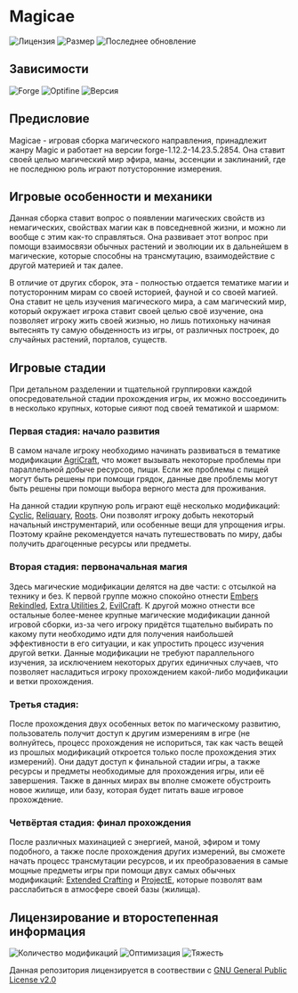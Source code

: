 # Magicae
![Лицензия](https://img.shields.io/github/license/Avandelta/Magicae?label=%D0%9B%D0%B8%D1%86%D0%B5%D0%BD%D0%B7%D0%B8%D1%8F&style=flat-square)
![Размер](https://img.shields.io/github/repo-size/Avandelta/Magicae?label=%D0%A0%D0%B0%D0%B7%D0%BC%D0%B5%D1%80&style=flat-square)
![Последнее обновление](https://img.shields.io/github/last-commit/Avandelta/Magicae?label=%D0%9F%D0%BE%D1%81%D0%BB%D0%B5%D0%B4%D0%BD%D0%B5%D0%B5%20%D0%BE%D0%B1%D0%BD%D0%BE%D0%B2%D0%BB%D0%B5%D0%BD%D0%B8%D0%B5&style=flat-square)

## Зависимости

![Forge](https://img.shields.io/badge/forge-14.23.5.2854-brightgreen?style=flat-square)
![Optifine](https://img.shields.io/badge/Optifine-OptiFine%201.12.2%20HD%20U%20F6%20pre1-brightgreen?style=flat-square)
![Версия](https://img.shields.io/badge/Версия-1.0.1-green?style=flat-square)

## Предисловие

Magicae - игровая сборка магического направления, принадлежит жанру Magic и работает на версии forge-1.12.2-14.23.5.2854. Она ставит своей целью магический мир эфира, маны, эссенции и заклинаний, где не последнюю роль играют потусторонние измерения.

## Игровые особенности и механики

Данная сборка ставит вопрос о появлении магических свойств из немагических, свойствах магии как в повседневной жизни, и можно ли вообще с этим как-то справляться. Она развивает этот вопрос при помощи взаимосвязи обычных растений и эволюции их в дальнейшем в магические, которые способны на трансмутацию, взаимодействие с другой материей и так далее.

В отличие от других сборок, эта - полностью отдается тематике магии и потусторонним мирам со своей историей, фауной и со своей магией. Она ставит не цель изучения магического мира, а сам магический мир, который окружает игрока ставит своей целью своё изучение, она позволяет игроку жить своей жизнью, но лишь потихоньку начиная вытеснять ту самую обыденность из игры, от различных построек, до случайных растений, порталов, существ.

## Игровые стадии

При детальном разделении и тщательной группировки каждой опосредовательной стадии прохождения игры, их можно воссоединить в несколько крупных, которые сияют под своей тематикой и шармом:

### Первая стадия: начало развития

В самом начале игроку необходимо начинать развиваться в тематике модификации [AgriCraft](https://www.curseforge.com/minecraft/mc-mods/agricraft), что может вызывать некоторые проблемы при параллельной добыче ресурсов, пищи. Если же проблемы с пищей могут быть решены при помощи грядок, данные две проблемы могут быть решены при помощи выбора верного места для проживания.

На данной стадии крупную роль играют ещё несколько модификаций: [Cyclic](https://www.curseforge.com/minecraft/mc-mods/cyclic), [Reliquary](https://www.curseforge.com/minecraft/mc-mods/reliquary-v1-3), [Roots](https://www.curseforge.com/minecraft/mc-mods/roots). Они позволят игроку добыть некоторый начальный инструментарий, или особенные вещи для упрощения игры. Поэтому крайне рекомендуется начать путешествовать по миру, дабы получить драгоценные ресурсы или предметы.

### Вторая стадия: первоначальная магия

Здесь магические модификации делятся на две части: с отсылкой на технику и без. К первой группе можно спокойно отнести [Embers Rekindled](https://www.curseforge.com/minecraft/mc-mods/embers-rekindled), [Extra Utilities 2](https://www.curseforge.com/minecraft/mc-mods/extra-utilities), [EvilCraft](https://www.curseforge.com/minecraft/mc-mods/evilcraft). К другой можно отнести все остальные более-менее крупные магические модификации данной игровой сборки, из-за чего игроку придётся тщательно выбирать по какому пути необходимо идти для получения наибольшей эффективности в его ситуации, и как упростить процесс изучения другой ветки. Данные модификации не требуют параллельного изучения, за исключением некоторых других единичных случаев, что позволяет насладиться игроку прохождением какой-либо модификации и ветки прохождения.


### Третья стадия: 

После прохождения двух особенных веток по магическому развитию, пользователь получит доступ к другим измерениям в игре (не волнуйтесь, процесс прохождения не испориться, так как часть вещей из прошлых модификаций откроется только после прохождения этих измерений). Они дадут доступ к финальной стадии игры, а также ресурсы и предметы необходимые для прохождения игры, или её завершения. Также в данных мирах вы вполне сможете обустроить новое жилище, или базу, которая будет питать ваше игровое прохождение.

### Четвёртая стадия: финал прохождения

После различных махинацией с энергией, маной, эфиром и тому подобного, а также после прохождения других измерений, вы сможете начать процесс трансмутации ресурсов, и их преобразоваения в самые мощные предметы игры при помощи двух самых обычных модификаций: [Extended Crafting](https://www.curseforge.com/minecraft/mc-mods/extended-crafting) и [ProjectE](https://www.curseforge.com/minecraft/mc-mods/projecte), которые позволят вам расслабиться в атмосфере своей базы (жилища).

## Лицензирование и второстепенная информация

![Количество модификаций](https://img.shields.io/badge/%D0%9A%D0%BE%D0%BB%D0%B8%D1%87%D0%B5%D1%81%D1%82%D0%B2%D0%BE%20%D0%BC%D0%BE%D0%B4%D0%B8%D1%84%D0%B8%D0%BA%D0%B0%D1%86%D0%B8%D0%B9-152%20\(160\)-green?style=flat-square)
![Оптимизация](https://img.shields.io/badge/Оптимизация-A+-green?style=flat-square)
![Тяжесть](https://img.shields.io/badge/Тяжесть-50%-green?style=flat-square)

Данная репозитория лицензируется в соотвествии с [GNU General Public License v2.0]()